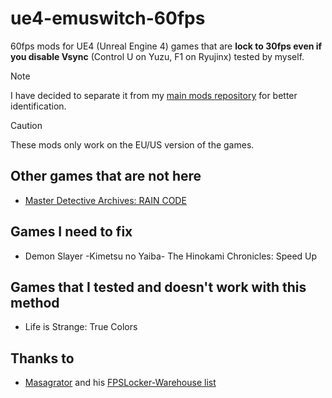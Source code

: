 # ue4-emuswitch-60fps

60fps mods for UE4 (Unreal Engine 4) games that are **lock to 30fps even if you disable Vsync** (Control U on Yuzu, F1 on Ryujinx) tested by myself.

>[!NOTE]
I have decided to separate it from my [main mods repository](https://github.com/StevensND/switch-port-mods) for better identification.

>[!CAUTION]
These mods only work on the EU/US version of the games.

## Other games that are not here

- [Master Detective Archives: RAIN CODE](https://gamebanana.com/mods/465600)

## Games I need to fix

- Demon Slayer -Kimetsu no Yaiba- The Hinokami Chronicles: Speed Up

## Games that I tested and doesn't work with this method

- Life is Strange: True Colors

## Thanks to

- [Masagrator](https://github.com/masagrator) and his [FPSLocker-Warehouse list](https://github.com/masagrator/FPSLocker-Warehouse) 